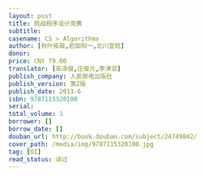 ```yaml
---
layout: post
title: 挑战程序设计竞赛
subtitle: 
casename: CS > Algorithms
author: [秋叶拓哉,岩田阳一,北川宜稔]
donor: 
price: CNY 79.00
translator: [巫泽俊,庄俊元,李津羽]
publish_company: 人民邮电出版社
publish_version: 第2版
publish_date: 2013-6
isbn: 9787115320100
serial: 
total_volume: 1
borrower: []
borrow_date: []
douban_url: http://book.douban.com/subject/24749842/
cover_path: /media/img/9787115320100.jpg
tag: [OI]
read_status: 读过
---
```

